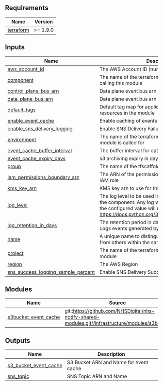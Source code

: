 <!-- BEGIN_TF_DOCS -->
<!-- markdownlint-disable -->
<!-- vale off -->

## Requirements

| Name | Version |
|------|---------|
| <a name="requirement_terraform"></a> [terraform](#requirement\_terraform) | >= 1.9.0 |
## Inputs

| Name | Description | Type | Default | Required |
|------|-------------|------|---------|:--------:|
| <a name="input_aws_account_id"></a> [aws\_account\_id](#input\_aws\_account\_id) | The AWS Account ID (numeric) | `string` | n/a | yes |
| <a name="input_component"></a> [component](#input\_component) | The name of the terraformscaffold component calling this module | `string` | n/a | yes |
| <a name="input_control_plane_bus_arn"></a> [control\_plane\_bus\_arn](#input\_control\_plane\_bus\_arn) | Data plane event bus arn | `string` | n/a | yes |
| <a name="input_data_plane_bus_arn"></a> [data\_plane\_bus\_arn](#input\_data\_plane\_bus\_arn) | Data plane event bus arn | `string` | n/a | yes |
| <a name="input_default_tags"></a> [default\_tags](#input\_default\_tags) | Default tag map for application to all taggable resources in the module | `map(string)` | `{}` | no |
| <a name="input_enable_event_cache"></a> [enable\_event\_cache](#input\_enable\_event\_cache) | Enable caching of events to an S3 bucket | `bool` | `false` | no |
| <a name="input_enable_sns_delivery_logging"></a> [enable\_sns\_delivery\_logging](#input\_enable\_sns\_delivery\_logging) | Enable SNS Delivery Failure Notifications | `bool` | `false` | no |
| <a name="input_environment"></a> [environment](#input\_environment) | The name of the terraformscaffold environment the module is called for | `string` | n/a | yes |
| <a name="input_event_cache_buffer_interval"></a> [event\_cache\_buffer\_interval](#input\_event\_cache\_buffer\_interval) | The buffer interval for data firehose | `number` | `500` | no |
| <a name="input_event_cache_expiry_days"></a> [event\_cache\_expiry\_days](#input\_event\_cache\_expiry\_days) | s3 archiving expiry in days | `number` | `30` | no |
| <a name="input_group"></a> [group](#input\_group) | The name of the tfscaffold group | `string` | `null` | no |
| <a name="input_iam_permissions_boundary_arn"></a> [iam\_permissions\_boundary\_arn](#input\_iam\_permissions\_boundary\_arn) | The ARN of the permissions boundary to use for the IAM role | `string` | `null` | no |
| <a name="input_kms_key_arn"></a> [kms\_key\_arn](#input\_kms\_key\_arn) | KMS key arn to use for this function | `string` | n/a | yes |
| <a name="input_log_level"></a> [log\_level](#input\_log\_level) | The log level to be used in lambda functions within the component. Any log with a lower severity than the configured value will not be logged: https://docs.python.org/3/library/logging.html#levels | `string` | `"WARN"` | no |
| <a name="input_log_retention_in_days"></a> [log\_retention\_in\_days](#input\_log\_retention\_in\_days) | The retention period in days for the Cloudwatch Logs events generated by the lambda function | `number` | n/a | yes |
| <a name="input_name"></a> [name](#input\_name) | A unique name to distinguish this module invocation from others within the same CSI scope | `string` | n/a | yes |
| <a name="input_project"></a> [project](#input\_project) | The name of the terraformscaffold project calling the module | `string` | n/a | yes |
| <a name="input_region"></a> [region](#input\_region) | The AWS Region | `string` | n/a | yes |
| <a name="input_sns_success_logging_sample_percent"></a> [sns\_success\_logging\_sample\_percent](#input\_sns\_success\_logging\_sample\_percent) | Enable SNS Delivery Successful Sample Percentage | `number` | `0` | no |
## Modules

| Name | Source | Version |
|------|--------|---------|
| <a name="module_s3bucket_event_cache"></a> [s3bucket\_event\_cache](#module\_s3bucket\_event\_cache) | git::https://github.com/NHSDigital/nhs-notify-shared-modules.git//infrastructure/modules/s3bucket | v1.0.8 |
## Outputs

| Name | Description |
|------|-------------|
| <a name="output_s3_bucket_event_cache"></a> [s3\_bucket\_event\_cache](#output\_s3\_bucket\_event\_cache) | S3 Bucket ARN and Name for event cache |
| <a name="output_sns_topic"></a> [sns\_topic](#output\_sns\_topic) | SNS Topic ARN and Name |
<!-- vale on -->
<!-- markdownlint-enable -->
<!-- END_TF_DOCS -->
